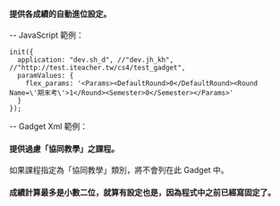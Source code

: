 #### 提供各成績的自動進位設定。

-- JavaScript 範例：

    init({
      application: "dev.sh_d", //"dev.jh_kh", //"http://test.iteacher.tw/cs4/test_gadget",
      paramValues: {
        flex_params: '<Params><DefaultRound>0</DefaultRound><Round Name=\'期末考\'>1</Round><Semester>0</Semester></Params>'
      }
    });
    
-- Gadget Xml 範例：

#### 提供過慮「協同教學」之課程。

如果課程指定為「協同教學」類別，將不會列在此 Gadget 中。

#### 成績計算最多是小數二位，就算有設定也是，因為程式中之前已經寫固定了。

